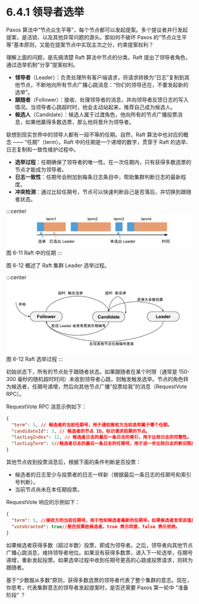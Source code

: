# 6.4.1 领导者选举

Paxos 算法中“节点众生平等”，每个节点都可以发起提案。多个提议者并行发起提案，是活锁、以及其他异常问题的源头。那如何不破坏 Paxos 的“节点众生平等”基本原则，又能在提案节点中实现主次之分，约束提案权利？

理解上面的问题，是先搞清楚 Raft 算法中节点的分类。Raft 提出了领导者角色，通过选举机制“分享”提案权利。

- **领导者**（Leader）：负责处理所有客户端请求，将请求转换为“日志”复制到其他节点，不断地向所有节点广播心跳消息：“你们的领导还在，不要发起新的选举”。
- **跟随者**（Follower）：接收、处理领导者的消息，并向领导者反馈日志的写入情况。当领导者心跳超时时，他会主动站起来，推荐自己成为候选人。
- **候选人**（Candidate）：候选人属于过渡角色，他向所有的节点广播投票消息，如果他赢得多数选票，那么他将晋升为领导者。

联想到现实世界中的领导人都有一段不等的任期。自然，Raft 算法中也对应的概念 —— “任期”（term）。Raft 中的任期是一个递增的数字，贯穿于 Raft 的选举、日志复制和一致性维护过程中。

- **选举过程**：任期确保了领导者的唯一性。在一次任期内，只有获得多数选票的节点才能成为领导者。
- **日志一致性**：任期号会附加到每条日志条目中，帮助集群判断日志的最新程度。
- **冲突检测**：通过比较任期号，节点可以快速判断自己是否落后，并切换到跟随者状态。

:::center
  ![](../assets/raft-term.svg)
  图 6-11 Raft 中的任期
:::

图 6-12 概述了 Raft 集群 Leader 选举过程。

:::center
  ![](../assets/raft-election.svg)
  图 6-12 Raft 选举过程
:::

初始状态下，所有的节点处于跟随者状态。如果跟随者在某个时限（通常是 150-300 毫秒的随机超时时间）未收到领导者心跳，则触发触发选举。节点的角色转为候选者，任期号递增，然后向其他节点广播“投票给我”的消息（RequestVote RPC）。

RequestVote RPC 消息示例如下：

```json
{
  "term": 5, // 候选者的当前任期号，用于通知接收方当前选举属于哪个任期。
  "candidateId": 3, // 候选者的节点 ID，标识请求投票的节点。
  "lastLogIndex": 12, // 候选者日志的最后一条日志的索引，用于比较日志的完整性。
  "lastLogTerm": 4//候选者日志的最后一条日志的任期号，用于进一步比较日志的新旧程度。
}
```

其他节点收到投票消息后，根据下面的条件判断是否投票：

- 候选者的日志至少与投票者的日志一样新（根据最后一条日志的任期号和索引号判断）。
- 当前节点尚未在本任期投票。

RequestVote 响应的示例如下：

```json
{
  "term": 5, //接收方的当前任期号，用于告知候选者最新的任期号。如果候选者发现该值比自己大，会转为跟随者。
  "voteGranted": true//是否投票给候选者，true 表示同意，false 表示拒绝。
}
```

如果候选者获得多数（超过半数）投票，即成为领导者。之后，领导者向其他节点广播心跳消息，维持领导者地位。如果没有获得多数票，进入下一轮选举，任期号递增，重新发起投票。如果选举过程中收到任期号更高的心跳或投票请求，则转为跟随者。

基于“少数服从多数”原则，获得多数选票的领导者代表了整个集群的意志。现在，你思考，代表集群意志的领导者发起提案时，是否还需要 Paxos 第一轮中 “准备阶段” ？





